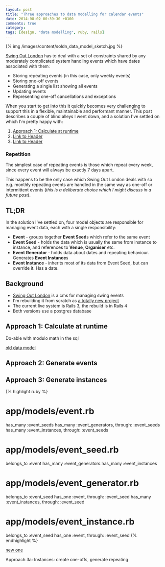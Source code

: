 ```yaml
---
layout: post
title: "Three approaches to data modelling for calendar events"
date: 2014-08-02 00:39:30 +0100
comments: true
category:
tags: [design, "data modelling", ruby, rails]
---
```

{% img /images/content/soldn_data_model_sketch.jpg %}

[Swing Out London](http://swingoutlondon.co.uk) has to deal with a set of constraints shared by any moderately complicated system handling events which have dates associated with them:

* Storing repeating events (in this case, only weekly events)
* Storing one-off events
* Generating a single list showing all events
* Updating events
* Representing one-off cancellations and exceptions

When you start to get into this it quickly becomes very challenging to support this in a flexible, maintainable and performant manner. This post describes a couple of blind alleys I went down, and a solution I've settled on which I'm pretty happy with:

1. [Approach 1: Calculate at runtime](#approach1)
1. [Link to Header](#approach2)
1. [Link to Header](#approach3)

### Repetition

The simplest case of repeating events is those which repeat every week, since every event will always be exactly 7 days apart.

This happens to be the only case which Swing Out London deals with so e.g. monthly repeating events are handled in the same way as one-off or intermittent events (_this is a deliberate choice which I might discuss in a future post_).


TL;DR
-----
In the solution I've settled on, four model objects are responsible for managing event data, each with a single responsibility:

* **Event** - groups together **Event Seed**s which refer to the same event
* **Event Seed** - holds the data which is usually the same from instance to instance, and references to **Venue**, **Organiser** etc.
* **Event Generator** - holds data about dates and repeating behaviour. Generates **Event Instance**s
* **Event Instance** - inherits most of its data from Event Seed, but can override it. Has a date.

Background
----------
* [Swing Out London](https://github.com/dgmstuart/Swing-Out-London) is a cms for managing swing events
* I'm rebuilding it from scratch as [a totally new project](https://github.com/dgmstuart/swingoutlondon2)
* The current live system is Rails 3, the rebuild is in Rails 4
* Both versions use a postgres database



<a name="approach_1"></a>Approach 1: Calculate at runtime
---------------------------------

Do-able with modulo math in the sql

[old data model](https://github.com/dgmstuart/Swing-Out-London/blob/274f64e1d635bcd8d2678eb6a0dfa50516ef64ba/db/schema.rb)


<a name="approach_2"></a>Approach 2: Generate events
---------------------------------

<a name="approach_3"></a>Approach 3: Generate instances
---------------------------------

{% highlight ruby %}
# app/models/event.rb
has_many :event_seeds
has_many :event_generators, through: :event_seeds
has_many :event_instances, through: :event_seeds

# app/models/event_seed.rb
belongs_to :event
has_many :event_generators
has_many :event_instances

# app/models/event_generator.rb
belongs_to :event_seed
has_one :event, through: :event_seed
has_many :event_instances, through: :event_seed

# app/models/event_instance.rb
belongs_to :event_seed
has_one :event, through: :event_seed
{% endhighlight %}


[new one](https://github.com/dgmstuart/swingoutlondon2/blob/daa4397f1e9d772a5b5302cdd369b81201c8ec84/db/schema.rb)

Approach 3a: Instances: create one-offs, generate repeating

